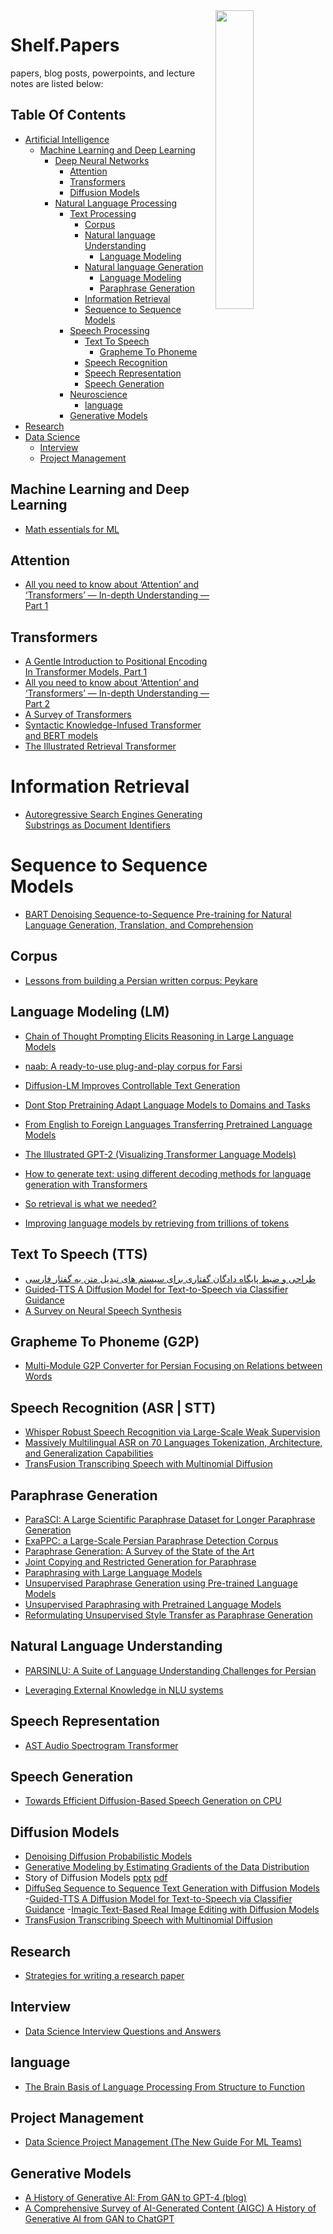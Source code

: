 <img src="https://github.com/IKJ1992/Shelf/blob/master/images/logo.PNG" width="35%" height="35%" align="right" />

# Shelf.Papers 
papers, blog posts, powerpoints, and lecture notes are listed below:
## Table Of Contents
- [Artificial Intelligence]()
  - [Machine Learning and Deep Learning]()
    - [Deep Neural Networks]()
      - [Attention](#attention)
      - [Transformers](#transformers)
      - [Diffusion Models](#diffusion-models)
    - [Natural Language Processing]()
      - [Text Processing]()
        - [Corpus]()
        - [Natural language Understanding](#natural-language-understanding)
          - [Language Modeling](#language-modeling-lm)
        - [Natural language Generation]()
          - [Language Modeling](#language-modeling-lm)
          - [Paraphrase Generation](#paraphrase-generation)
        - [Information Retrieval](#information-retrieval)
        - [Sequence to Sequence Models](#sequence_to_sequence_models)
      - [Speech Processing]()
        - [Text To Speech](#text-to-speech-tts)
          - [Grapheme To Phoneme](#grapheme-to-phoneme-g2p)
        - [Speech Recognition](#speech-recognition-asr--stt)
        - [Speech Representation](#speech-representation)
        - [Speech Generation](#speech-generation)
      - [Neuroscience](#neuroscience)
        - [language](#language)
      - [Generative Models](#generative-models)
- [Research](#research)
- [Data Science](#data-science)
  - [Interview](#interview)
  - [Project Management](#project-management)

## Machine Learning and Deep Learning

- [Math essentials for ML](../resources/mathofmachinelearning.pdf)
## Attention
- [All you need to know about ‘Attention’ and ‘Transformers’ — In-depth Understanding — Part 1](https://towardsdatascience.com/all-you-need-to-know-about-attention-and-transformers-in-depth-understanding-part-1-552f0b41d021)
## Transformers
- [A Gentle Introduction to Positional Encoding In Transformer Models, Part 1](https://machinelearningmastery.com/a-gentle-introduction-to-positional-encoding-in-transformer-models-part-1/#:~:text=Transformers%20use%20a%20smart%20positional,summed%20with%20its%20positional%20information.)
- [All you need to know about ‘Attention’ and ‘Transformers’ — In-depth Understanding — Part 2](https://towardsdatascience.com/all-you-need-to-know-about-attention-and-transformers-in-depth-understanding-part-2-bf2403804ada)
- [A Survey of Transformers](../resources/A%20Survey%20of%20Transformers.pdf)
- [Syntactic Knowledge-Infused Transformer and BERT models](../resources/Syntactic%20Knowledge-Infused%20Transformer%20and%20BERT.pdf)
- [The Illustrated Retrieval Transformer](https://jalammar.github.io/illustrated-retrieval-transformer/)
# Information Retrieval
- [Autoregressive Search Engines Generating Substrings as Document Identifiers](../resources/Autoregressive%20Search%20Engines%20Generating%20Substrings%20as%20Document%20Identifiers.pdf)

# Sequence to Sequence Models
- [BART Denoising Sequence-to-Sequence Pre-training for Natural Language Generation, Translation, and Comprehension](../resources/BART%20Denoising%20Sequence-to-Sequence%20Pre-training%20for%20Natural%20Language%20Generation%2C%20Translation%2C%20and%20Comprehension.pdf)
## Corpus
- [Lessons from building a Persian written corpus: Peykare](../resources/Bijankhan%20et%20al.%20-%202011%20-%20Lessons%20from%20building%20a%20Persian%20written%20corpus%20Pe.pdf)
## Language Modeling (LM)
- [Chain of Thought Prompting Elicits Reasoning in Large Language Models](../resources/Chain%20of%20Thought%20Prompting%20Elicits%20Reasoning%20in%20Large%20Language%20Models.pdf)
- [naab: A ready-to-use plug-and-play corpus for Farsi](../resources/naab%20A%20ready-to-use%20plug-and-play%20corpus%20for%20Farsi.pdf)
- [Diffusion-LM Improves Controllable Text Generation](../resources/Diffusion-LM%20Improves%20Controllable%20Text%20Generation.pdf)
- [Dont Stop Pretraining Adapt Language Models to Domains and Tasks](../resources/Dont%20Stop%20Pretraining%20Adapt%20Language%20Models%20to%20Domains%20and%20Tasks.pdf)
- [From English to Foreign Languages Transferring Pretrained Language Models](https://arxiv.org/pdf/2002.07306.pdf)
- [The Illustrated GPT-2 (Visualizing Transformer Language Models)](http://jalammar.github.io/illustrated-gpt2/)
- [How to generate text: using different decoding methods for language generation with Transformers](https://huggingface.co/blog/how-to-generate)

- [So retrieval is what we needed?](https://towardsai.net/p/l/so-retrieval-is-what-we-needed)
- [Improving language models by retrieving from trillions of tokens](../resources/Improving%20language%20models%20by%20retrieving%20from%20trillions%20of%20tokens.pdf)
## Text To Speech (TTS)
- [طراحی و ضبط پایگاه دادگان گفتاری برای سیستم های تبدیل متن به گفتار فارسی](../resources/%D8%B7%D8%B1%D8%A7%D8%AD%DB%8C%20%D9%88%20%D8%B6%D8%A8%D8%B7%20%D9%BE%D8%A7%DB%8C%DA%AF%D8%A7%D9%87%20%D8%AF%D8%A7%D8%AF%DA%AF%D8%A7%D9%86%20%DA%AF%D9%81%D8%AA%D8%A7%D8%B1%DB%8C%20%D8%A8%D8%B1%D8%A7%DB%8C%20%D8%B3%DB%8C%D8%B3%D8%AA%D9%85%20%D9%87%D8%A7%DB%8C%20%D8%AA%D8%A8%D8%AF%DB%8C%D9%84%20%D9%85%D8%AA%D9%86%20%D8%A8%D9%87%20%DA%AF%D9%81%D8%AA%D8%A7%D8%B1%20%D9%81%D8%A7%D8%B1%D8%B3%DB%8C.pdf)
- [Guided-TTS A Diffusion Model for Text-to-Speech via Classifier Guidance](../resources/Guided-TTS%20A%20Diffusion%20Model%20for%20Text-to-Speech%20via%20Classifier%20Guidance.pdf)
- [A Survey on Neural Speech Synthesis](../resources/A%20Survey%20on%20Neural%20Speech%20Synthesis.pdf)
## Grapheme To Phoneme (G2P)
- [Multi-Module G2P Converter for Persian Focusing on Relations between Words](../resources/Multi-Module%20G2P%20Converter%20for%20Persian%20Focusing%20on%20Relations.pdf)
## Speech Recognition (ASR | STT)
- [Whisper Robust Speech Recognition via Large-Scale Weak Supervision](../resources/Whisper%20Robust%20Speech%20Recognition%20via%20Large-Scale%20Weak%20Supervision.pdf)
- [Massively Multilingual ASR on 70 Languages Tokenization, Architecture, and Generalization Capabilities](../resources/Massively%20Multilingual%20ASR%20on%2070%20Languages%20Tokenization%2C%20Architecture%2C%20and%20Generalization%20Capabilities.pdf)
- [TransFusion Transcribing Speech with Multinomial Diffusion](../resources/TransFusion%20Transcribing%20Speech%20with%20Multinomial%20Diffusion.pdf)
## Paraphrase Generation
- [ParaSCI: A Large Scientific Paraphrase Dataset for Longer Paraphrase Generation](../resources/ParaSCI%20A%20Large%20Scientific%20Paraphrase%20Dataset%20for%20Longer%20Paraphrase%20Generation.pdf)
- [ExaPPC: a Large-Scale Persian Paraphrase Detection Corpus](../resources/ExaPPC%20a%20Large-Scale%20Persian%20Paraphrase%20Detection.pdf)
- [Paraphrase Generation: A Survey of the State of the Art](../resources/Paraphrase%20Generation%20A%20Survey%20of%20the%20State%20of%20the%20Art.pdf)
- [Joint Copying and Restricted Generation for Paraphrase](../resources/Joint%20Copying%20and%20Restricted%20Generation%20for%20Paraphrase.pdf)
- [Paraphrasing with Large Language Models](../resources/Paraphrasing%20with%20Large%20Language%20Models.pdf)
- [Unsupervised Paraphrase Generation using Pre-trained Language Models](../resources/Unsupervised%20Paraphrase%20Generation%20using%20Pre-trained%20Language%20Models.pdf)
- [Unsupervised Paraphrasing with Pretrained Language Models](../resources/Unsupervised%20Paraphrasing%20with%20Pretrained%20Language%20Models.pdf)
- [Reformulating Unsupervised Style Transfer as Paraphrase Generation](../resources/Reformulating%20Unsupervised%20Style%20Transfer%20as%20Paraphrase%20Generation.pdf)
## Natural Language Understanding
- [PARSINLU: A Suite of Language Understanding Challenges for Persian](../resources/PARSINLU%20A%20Suite%20of%20Language%20Understanding%20Challenges%20for%20Persian.pdf)

- [Leveraging External Knowledge in NLU systems](../resources/Leveraging%20External%20Knowledge%20in%20NLU%20systems.pdf)

## Speech Representation
- [AST Audio Spectrogram Transformer](../resources/AST%20Audio%20Spectrogram%20Transformer.pdf)

## Speech Generation
- [Towards Efficient Diffusion-Based Speech Generation on CPU](../resources/Towards%20Efficient%20Diffusion-Based%20Speech%20Generation%20on%20CPU.pdf)
## Diffusion Models
- [Denoising Diffusion Probabilistic Models](../resources/Denoising%20Diffusion%20Probabilistic%20Models.pdf)
- [Generative Modeling by Estimating Gradients of the Data Distribution](https://yang-song.net/blog/2021/score/)
- Story of Diffusion Models [pptx](../resources/Story%20of%20Diffusion%20Models.pptx) [pdf]()
- [DiffuSeq Sequence to Sequence Text Generation with Diffusion Models](../resources/DiffuSeq%20Sequence%20to%20Sequence%20Text%20Generation%20with%20Diffusion%20Models.pdf)
-[Guided-TTS A Diffusion Model for Text-to-Speech via Classifier Guidance](../resources/Guided-TTS%20A%20Diffusion%20Model%20for%20Text-to-Speech%20via%20Classifier%20Guidance.pdf)
-[Imagic Text-Based Real Image Editing with Diffusion Models](../resources/Imagic%20Text-Based%20Real%20Image%20Editing%20with%20Diffusion%20Models.pdf)
- [TransFusion Transcribing Speech with Multinomial Diffusion](../resources/TransFusion%20Transcribing%20Speech%20with%20Multinomial%20Diffusion.pdf)
## Research
- [Strategies for writing a research paper](../resources/Strategies%20for%20writing%20a%20research%20paper.pdf)

## Interview
- [Data Science Interview Questions and Answers](../resources/Data%20Science%20Interview%20Questions%20and%20Answers.pdf)

## language
- [The Brain Basis of Language Processing From Structure to Function](../resources/The%20Brain%20Basis%20of%20Language%20Processing%20From%20Structure%20to%20Function.pdf)

## Project Management
- [Data Science Project Management (The New Guide For ML Teams)](https://neptune.ai/blog/data-science-project-management)

## Generative Models
- [A History of Generative AI: From GAN to GPT-4 (blog)](https://www.marktechpost.com/2023/03/21/a-history-of-generative-ai-from-gan-to-gpt-4/)
- [A Comprehensive Survey of AI-Generated Content (AIGC) A History of Generative AI from GAN to ChatGPT](../resources/A%20Comprehensive%20Survey%20of%20AI-Generated%20Content%20A%20History%20of%20Generative%20AI%20from%20GAN%20to%20ChatGPT.pdf)